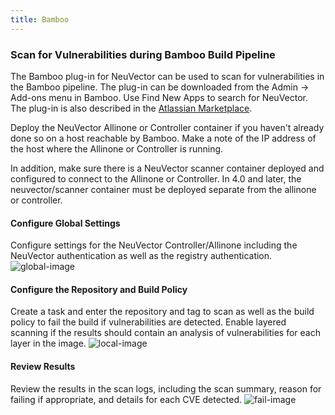 ```yaml
---
title: Bamboo
---
```


### Scan for Vulnerabilities during Bamboo Build Pipeline

The Bamboo plug-in for NeuVector can be used to scan for vulnerabilities in the Bamboo pipeline. The plug-in can be downloaded from the Admin -> Add-ons menu in Bamboo. Use Find New Apps to search for NeuVector. The plug-in is also described in the <a href=https://marketplace.atlassian.com/apps/1221199/neuvector>Atlassian Marketplace</a>.

Deploy the NeuVector Allinone or Controller container if you haven't already done so on a host reachable by Bamboo. Make a note of the IP address of the host where the Allinone or Controller is running.

In addition, make sure there is a NeuVector scanner container deployed and configured to connect to the Allinone or Controller. In 4.0 and later, the neuvector/scanner container must be deployed separate from the allinone or controller.

#### Configure Global Settings
Configure settings for the NeuVector Controller/Allinone including the NeuVector authentication as well as the registry authentication.
![global-image](/img/06.scanning/03.build/02.bamboo/bamboo_nv_global_config.png)

#### Configure the Repository and Build Policy
Create a task and enter the repository and tag to scan as well as the build policy to fail the build if vulnerabilities are detected. Enable layered scanning if the results should contain an analysis of vulnerabilities for each layer in the image.
![local-image](/img/06.scanning/03.build/02.bamboo/bamboo_nv_local_config_2.png)

#### Review Results
Review the results in the scan logs, including the scan summary, reason for failing if appropriate, and details for each CVE detected.
![fail-image](/img/06.scanning/03.build/02.bamboo/bamboo_set_criteria_to_fail_3.png)
